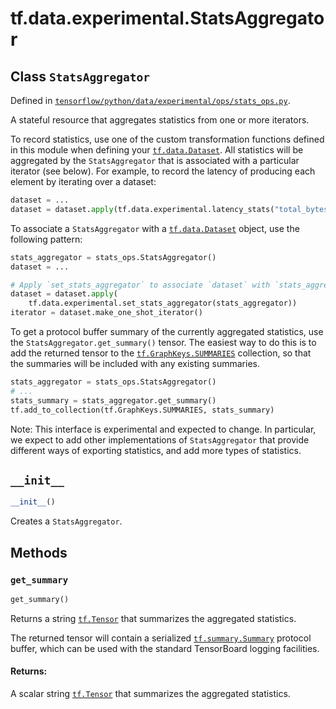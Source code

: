 <div itemscope itemtype="http://developers.google.com/ReferenceObject">
<meta itemprop="name" content="tf.data.experimental.StatsAggregator" />
<meta itemprop="path" content="Stable" />
<meta itemprop="property" content="__init__"/>
<meta itemprop="property" content="get_summary"/>
</div>

# tf.data.experimental.StatsAggregator

## Class `StatsAggregator`





Defined in [`tensorflow/python/data/experimental/ops/stats_ops.py`](/code/stable/tensorflow/python/data/experimental/ops/stats_ops.py).

A stateful resource that aggregates statistics from one or more iterators.

To record statistics, use one of the custom transformation functions defined
in this module when defining your <a href="../../../tf/data/Dataset.md"><code>tf.data.Dataset</code></a>. All statistics will be
aggregated by the `StatsAggregator` that is associated with a particular
iterator (see below). For example, to record the latency of producing each
element by iterating over a dataset:

```python
dataset = ...
dataset = dataset.apply(tf.data.experimental.latency_stats("total_bytes"))
```

To associate a `StatsAggregator` with a <a href="../../../tf/data/Dataset.md"><code>tf.data.Dataset</code></a> object, use
the following pattern:

```python
stats_aggregator = stats_ops.StatsAggregator()
dataset = ...

# Apply `set_stats_aggregator` to associate `dataset` with `stats_aggregator`.
dataset = dataset.apply(
    tf.data.experimental.set_stats_aggregator(stats_aggregator))
iterator = dataset.make_one_shot_iterator()
```

To get a protocol buffer summary of the currently aggregated statistics,
use the `StatsAggregator.get_summary()` tensor. The easiest way to do this
is to add the returned tensor to the <a href="../../../tf/GraphKeys.md#SUMMARIES"><code>tf.GraphKeys.SUMMARIES</code></a> collection,
so that the summaries will be included with any existing summaries.

```python
stats_aggregator = stats_ops.StatsAggregator()
# ...
stats_summary = stats_aggregator.get_summary()
tf.add_to_collection(tf.GraphKeys.SUMMARIES, stats_summary)
```

Note: This interface is experimental and expected to change. In particular,
we expect to add other implementations of `StatsAggregator` that provide
different ways of exporting statistics, and add more types of statistics.

<h2 id="__init__"><code>__init__</code></h2>

``` python
__init__()
```

Creates a `StatsAggregator`.



## Methods

<h3 id="get_summary"><code>get_summary</code></h3>

``` python
get_summary()
```

Returns a string <a href="../../../tf/Tensor.md"><code>tf.Tensor</code></a> that summarizes the aggregated statistics.

The returned tensor will contain a serialized <a href="../../../tf/Summary.md"><code>tf.summary.Summary</code></a> protocol
buffer, which can be used with the standard TensorBoard logging facilities.

#### Returns:

A scalar string <a href="../../../tf/Tensor.md"><code>tf.Tensor</code></a> that summarizes the aggregated statistics.



